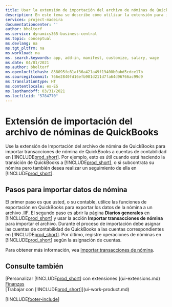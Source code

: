 ```yaml
---
title: Usar la extensión de importación del archivo de nóminas de QuickBooks | Documentos de Microsoft
description: En este tema se describe cómo utilizar la extensión para importar transacciones de salario y nóminas desde QuickBooks.
services: project-madeira
documentationcenter: ''
author: bholtorf
ms.service: dynamics365-business-central
ms.topic: conceptual
ms.devlang: na
ms.tgt_pltfrm: na
ms.workload: na
ms. search.keywords: app, add-in, manifest, customize, salary, wage
ms.date: 04/01/2021
ms.author: bholtorf
ms.openlocfilehash: 838095fe81af36a421a49f19400b0abd5cdce17b
ms.sourcegitcommit: 766e2840fd16efb901d211d7fa64d96766ac99d9
ms.translationtype: HT
ms.contentlocale: es-ES
ms.lasthandoff: 03/31/2021
ms.locfileid: "5784770"
---
```

# <a name="the-quickbooks-payroll-file-import-extension"></a>Extensión de importación del archivo de nóminas de QuickBooks
Use la extensión de Importación del archivo de nómina de QuickBooks para importar transacciones de nómina de QuickBooks a cuentas de contabilidad en [!INCLUDE[prod_short](includes/prod_short.md)]. Por ejemplo, esto es útil cuando está haciendo la transición de QuickBooks a [!INCLUDE[prod_short](includes/prod_short.md)], o si subcontrata su nómina pero también desea realizar un seguimiento de ella en [!INCLUDE[prod_short](includes/prod_short.md)].

## <a name="steps-to-import-payroll-data"></a>Pasos para importar datos de nómina
El primer paso es que usted, o su contable, utilice las funciones de exportación en QuickBooks para exportar los datos de la nómina a un archivo .IIF. El segundo paso es abrir la página **Diarios generales** en [!INCLUDE[prod_short](includes/prod_short.md)] y usar la acción **Importar transacciones de nómina** para importar el archivo. Durante el proceso de importación debe asignar las cuentas de contabilidad de QuickBooks a las cuentas correspondientes en [!INCLUDE[prod_short](includes/prod_short.md)]. Por último, registre operaciones de nóminas en [!INCLUDE[prod_short](includes/prod_short.md)] según la asignación de cuentas. 

Para obtener más información, vea [Importar transacciones de nómina](finance-how-import-payroll-transactions.md).

## <a name="see-also"></a>Consulte también
[Personalizar [!INCLUDE[prod_short](includes/prod_short.md)] con extensiones ](ui-extensions.md)    
[Finanzas](finance.md)    
[Trabajar con [!INCLUDE[prod_short](includes/prod_short.md)]](ui-work-product.md)


[!INCLUDE[footer-include](includes/footer-banner.md)]